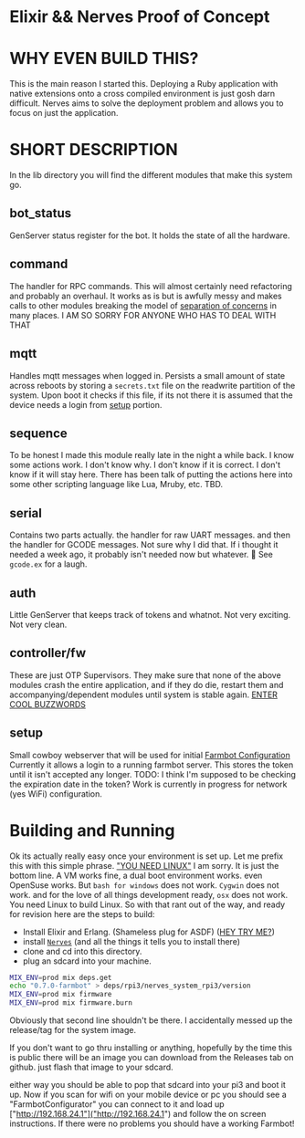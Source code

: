 # Elixir && Nerves Proof of Concept

# WHY EVEN BUILD THIS?
This is the main reason I started this. Deploying a Ruby application with native extensions onto a cross compiled environment is just gosh darn difficult. Nerves aims to solve the deployment problem and allows you to focus on just the application.  

# SHORT DESCRIPTION
In the lib directory you will find the different modules that make this system go.
## bot_status
GenServer status register for the bot. It holds the state of all the hardware.

## command
The handler for RPC commands. This will almost certainly need refactoring and probably an overhaul. It works as is but is awfully messy and makes calls to other modules breaking the model of [separation of concerns]("https://en.wikipedia.org/wiki/Separation_of_concerns") in many places. I AM SO SORRY FOR ANYONE WHO HAS TO DEAL WITH THAT

## mqtt
Handles mqtt messages when logged in. Persists a small amount of state across reboots by storing a `secrets.txt` file on the readwrite partition of the system. Upon boot it checks if this file, if its not there it is assumed that the device needs a login from [setup](#setup) portion.

## sequence
To be honest I made this module really late in the night a while back. I know some actions work. I don't know why. I don't know if it is correct. I don't know if it will stay here. There has been talk of putting the actions here into some other scripting language like Lua, Mruby, etc. TBD.

## serial
Contains two parts actually. the handler for raw UART messages. and then the handler for GCODE messages. Not sure why I did that. If i thought it needed a week ago, it probably isn't needed now but whatever. :100:
See `gcode.ex` for a laugh.

## auth
Little GenServer that keeps track of tokens and whatnot. Not very exciting. Not very clean.

## controller/fw
These are just OTP Supervisors. They make sure that none of the above modules crash the entire application, and if they do die, restart them and accompanying/dependent modules until system is stable again. [ENTER COOL BUZZWORDS]("http://blog.oozou.com/an-intro-to-otp-in-elixir/")

## setup
Small cowboy webserver that will be used for initial [Farmbot Configuration]("https://github.com/FarmBot/wifi-configurator")
Currently it allows a login to a running farmbot server. This stores the token until it isn't accepted any longer.
TODO: I think I'm supposed to be checking the expiration date in the token?
Work is currently in progress for network (yes WiFi) configuration.

# Building and Running
Ok its actually really easy once your environment is set up. Let me prefix this with this simple phrase. ["YOU NEED LINUX"]("http://www.whylinuxisbetter.net/") I am sorry. It is just the bottom line. A VM works fine, a dual boot environment works. even OpenSuse works. But `bash for windows` does not work. `Cygwin` does not work. and for the love of all things development ready, `osx` does not work. You need Linux to build Linux. So with that rant out of the way, and ready for revision here are the steps to build:
* Install Elixir and Erlang.  (Shameless plug for ASDF) ([HEY TRY ME?]("https://gist.github.com/ConnorRigby/8a8bffff935d1a43cd74c4b8cf28a845"))
* install [`Nerves`]("https://hexdocs.pm/nerves/installation.html") (and all the things it tells you to install there)
* clone and cd into this directory.
* plug an sdcard into your machine.
``` bash
MIX_ENV=prod mix deps.get
echo "0.7.0-farmbot" > deps/rpi3/nerves_system_rpi3/version
MIX_ENV=prod mix firmware
MIX_ENV=prod mix firmware.burn
```
Obviously that second line shouldn't be there. I accidentally messed up the release/tag for the system image.

If you don't want to go thru installing or anything, hopefully by the time this is public there will be an image you can download from the Releases tab on github.
just flash that image to your sdcard.

either way you should be able to pop that sdcard into your pi3 and boot it up.
Now if you scan for wifi on your mobile device or pc you should see a "FarmbotConfigurator" you can connect to it and load up ["http://192.168.24.1"]("http://192.168.24.1") and follow the on screen instructions. If there were no problems you should have a working Farmbot!
